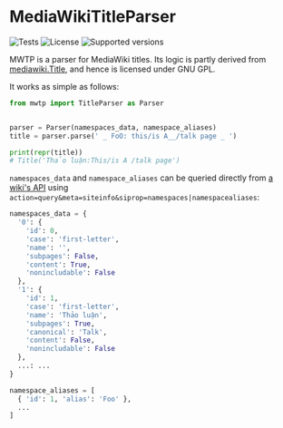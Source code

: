 # MediaWikiTitleParser

![Tests](https://github.com/NguoiDungKhongDinhDanh/mwtp/actions/workflows/tests.yaml/badge.svg)
![License](https://img.shields.io/pypi/l/mwtp.svg)
![Supported versions](https://img.shields.io/pypi/pyversions/mwtp.svg)

MWTP is a parser for MediaWiki titles. Its logic is partly derived from
[mediawiki.Title][1], and hence is licensed under GNU GPL.

It works as simple as follows:

```python
from mwtp import TitleParser as Parser


parser = Parser(namespaces_data, namespace_aliases)
title = parser.parse(' _ FoO: this/is A__/talk page _ ')

print(repr(title))
# Title('Thảo luận:This/is A /talk page')
```

`namespaces_data` and `namespace_aliases` can be queried directly from [a wiki's
API][2] using `action=query&meta=siteinfo&siprop=namespaces|namespacealiases`:

```python
namespaces_data = {
  '0': {
    'id': 0,
    'case': 'first-letter',
    'name': '',
    'subpages': False,
    'content': True,
    'nonincludable': False
  },
  '1': {
    'id': 1,
    'case': 'first-letter',
    'name': 'Thảo luận',
    'subpages': True,
    'canonical': 'Talk',
    'content': False,
    'nonincludable': False
  },
  ...: ...
}
```

```python
namespace_aliases = [
  { 'id': 1, 'alias': 'Foo' },
  ...
]
```

[1]: https://github.com/wikimedia/mediawiki/tree/c237f0548845662759bfcc6419cec9ca02d03c18/resources/src/mediawiki.Title
[2]: https://www.mediawiki.org/wiki/Special:ApiSandbox#action=query&meta=siteinfo&siprop=namespaces%7Cnamespacealiases
